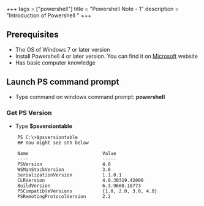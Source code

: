 +++
tags = ["powershell"]
title = "Powershell Note - 1"
description = "Introduction of Powershell "
+++


## Prerequisites

* The OS of Windows 7 or later version
* Install Powershell 4 or later version. You can find it on [Microsoft](www.microsoft.com) website
* Has basic computer knowledge

## Launch PS command prompt 

* Type command on windows command prompt: **powershell**


### Get PS Version

* Type **$psversiontable**



```
    PS C:\>$psversiontable
    ## You might see sth below

    Name                           Value
    ----                           -----
    PSVersion                      4.0
    WSManStackVersion              3.0
    SerializationVersion           1.1.0.1
    CLRVersion                     4.0.30319.42000
    BuildVersion                   6.3.9600.18773
    PSCompatibleVersions           {1.0, 2.0, 3.0, 4.0}
    PSRemotingProtocolVersion      2.2
```







